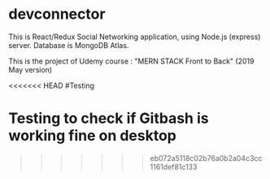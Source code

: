 # devconnector

This is React/Redux Social Networking application, using Node.js (express) server. Database is MongoDB Atlas.

This is the project of Udemy course : "MERN STACK Front to Back" (2019 May version)

<<<<<<< HEAD
#Testing

Testing to check if Gitbash is working fine on desktop
=======

>>>>>>> eb072a5118c02b76a0b2a04c3cc1161def81c133
